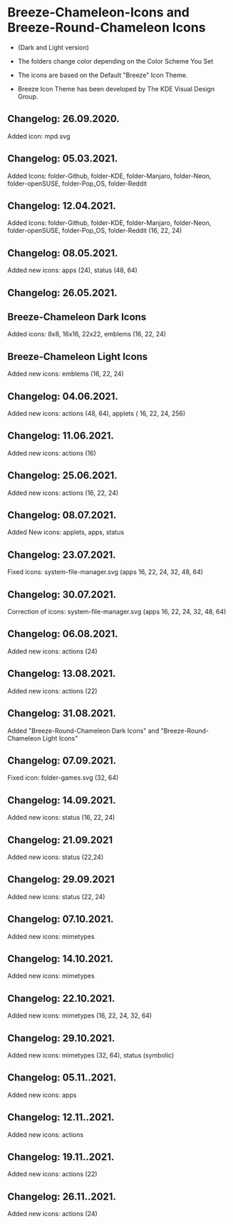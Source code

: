 # Breeze-Chameleon-Icons and Breeze-Round-Chameleon Icons
- (Dark and Light version)

- The folders change color depending on the Color Scheme You Set

- The icons are based on the Default "Breeze" Icon Theme.

- Breeze Icon Theme has been developed by The KDE Visual Design Group.


Changelog: 26.09.2020.
---------------------

Added icon: mpd.svg

Changelog: 05.03.2021.
----------------------

Added Icons: folder-Github, folder-KDE, folder-Manjaro, folder-Neon, folder-openSUSE, folder-Pop_OS, folder-Reddit

Changelog: 12.04.2021.
----------------------

Added Icons: folder-Github, folder-KDE, folder-Manjaro, folder-Neon, folder-openSUSE, folder-Pop_OS, folder-Reddit (16, 22, 24)

Changelog: 08.05.2021.
----------------------

Added new icons: apps (24), status (48, 64)

Changelog: 26.05.2021.
----------------------

Breeze-Chameleon Dark Icons
----------------------------

Added icons: 8x8, 16x16, 22x22, emblems (16, 22, 24)

Breeze-Chameleon Light Icons
----------------------------

Added new icons: emblems (16, 22, 24)


Changelog: 04.06.2021.
----------------------

Added new icons: actions (48, 64), applets ( 16, 22, 24, 256)

Changelog: 11.06.2021.
-----------------------

Added new icons: actions (16)

Changelog: 25.06.2021.
----------------------

Added new icons: actions (16, 22, 24)

Changelog: 08.07.2021.
-----------------------

Added New icons: applets, apps, status

Changelog: 23.07.2021.
---------------------

Fixed icons: system-file-manager.svg (apps 16, 22, 24, 32, 48, 64)

Changelog: 30.07.2021.
---------------------

Correction of icons: system-file-manager.svg (apps 16, 22, 24, 32, 48, 64)

Changelog: 06.08.2021.
---------------------

Added new icons: actions (24)

Changelog: 13.08.2021.
-----------------------

Added new icons: actions (22)

Changelog: 31.08.2021.
----------------------

Added "Breeze-Round-Chameleon Dark Icons" and "Breeze-Round-Chameleon Light Icons"

Changelog: 07.09.2021.
----------------------

Fixed icon: folder-games.svg (32, 64)

Changelog: 14.09.2021.
----------------------

Added new icons: status (16, 22, 24)

Changelog: 21.09.2021
---------------------

Added new icons: status (22,24)

Changelog: 29.09.2021
---------------------

Added new icons: status (22, 24)

Changelog: 07.10.2021.
----------------------

Added new icons: mimetypes

Changelog: 14.10.2021.
----------------------

Added new icons: mimetypes

Changelog: 22.10.2021.
----------------------

Added new icons: mimetypes (16, 22, 24, 32, 64)

Changelog: 29.10.2021.
----------------------

Added new icons: mimetypes (32, 64), status (symbolic)

Changelog: 05.11..2021.
----------------------

Added new icons: apps


Changelog: 12.11..2021.
----------------------

Added new icons: actions

Changelog: 19.11..2021.
----------------------

Added new icons: actions (22)

Changelog: 26.11..2021.
----------------------

Added new icons: actions (24)


